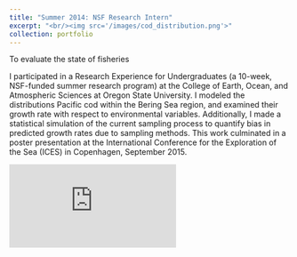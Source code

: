 ```yaml
---
title: "Summer 2014: NSF Research Intern"
excerpt: "<br/><img src='/images/cod_distribution.png'>"
collection: portfolio
---
```


To evaluate the state of fisheries 

I participated in a Research Experience for Undergraduates (a 10-week, NSF-funded summer research program) at the College of Earth, Ocean, and Atmospheric Sciences at Oregon State University. I modeled the distributions Pacific cod within the Bering Sea region, and examined their growth rate with respect to environmental variables. Additionally, I made a statistical simulation of the current sampling process to quantify bias in predicted growth rates due to sampling methods. This work culminated in a poster presentation at the International Conference for the Exploration of the Sea (ICES) in Copenhagen, September 2015.

![](https://github.com/avokloti.github.io/files/ICESPoster2015.pdf)
